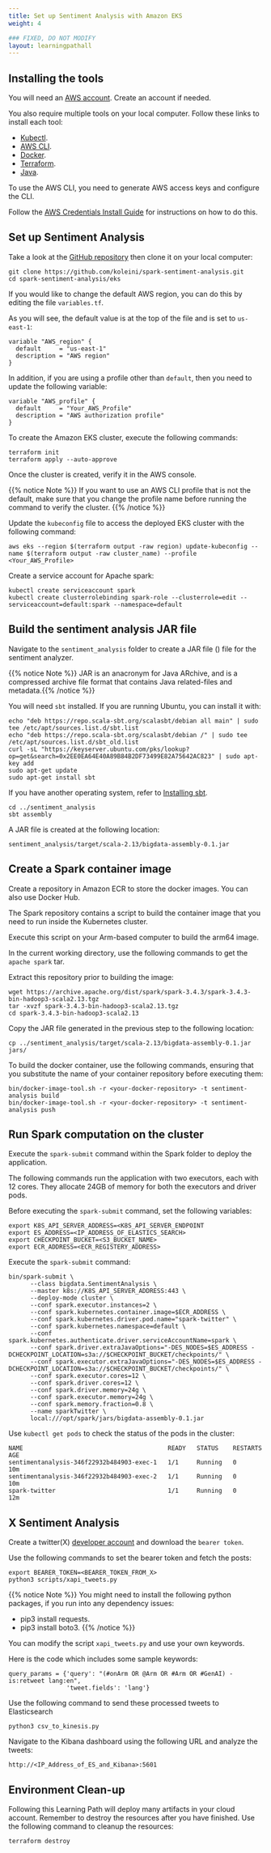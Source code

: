 ```yaml
---
title: Set up Sentiment Analysis with Amazon EKS
weight: 4

### FIXED, DO NOT MODIFY
layout: learningpathall
---
```


## Installing the tools

You will need an [AWS account](https://docs.aws.amazon.com/accounts/latest/reference/manage-acct-creating.html). Create an account if needed. 

You also require multiple tools on your local computer. Follow these links to install each tool:

* [Kubectl](/install-guides/kubectl/).
* [AWS CLI](/install-guides/aws-cli/).
* [Docker](/install-guides/docker/).
* [Terraform](/install-guides/terraform/).
* [Java](/install-guides/java/).

To use the AWS CLI, you need to generate AWS access keys and configure the CLI. 

Follow the [AWS Credentials Install Guide](/install-guides/aws_access_keys/) for instructions on how to do this. 

## Set up Sentiment Analysis

Take a look at the [GitHub repository](https://github.com/koleini/spark-sentiment-analysis) then clone it on your local computer:

```console
git clone https://github.com/koleini/spark-sentiment-analysis.git
cd spark-sentiment-analysis/eks
```

If you would like to change the default AWS region, you can do this by editing the file `variables.tf`.

As you will see, the default value is at the top of the file and is set to `us-east-1`:

```output
variable "AWS_region" {
  default     = "us-east-1"
  description = "AWS region"
}
```

In addition, if you are using a profile other than `default`, then you need to update the following variable:

```output
variable "AWS_profile" {
  default     = "Your_AWS_Profile"
  description = "AWS authorization profile"
}
```

To create the Amazon EKS cluster, execute the following commands:

```console
terraform init
terraform apply --auto-approve
```

Once the cluster is created, verify it in the AWS console.

{{% notice Note %}}
If you want to use an AWS CLI profile that is not the default, make sure that you change the profile name before running the command to verify the cluster.
{{% /notice %}} 

Update the `kubeconfig` file to access the deployed EKS cluster with the following command:

```console
aws eks --region $(terraform output -raw region) update-kubeconfig --name $(terraform output -raw cluster_name) --profile <Your_AWS_Profile>
```

Create a service account for Apache spark:

```console
kubectl create serviceaccount spark
kubectl create clusterrolebinding spark-role --clusterrole=edit --serviceaccount=default:spark --namespace=default
```

## Build the sentiment analysis JAR file

Navigate to the `sentiment_analysis` folder to create a JAR file () file for the sentiment analyzer.

{{% notice Note %}}
JAR is an anacronym for Java ARchive, and is a compressed archive file format that contains Java related-files and metadata.{{% /notice %}}

You will need `sbt` installed. If you are running Ubuntu, you can install it with:

```console
echo "deb https://repo.scala-sbt.org/scalasbt/debian all main" | sudo tee /etc/apt/sources.list.d/sbt.list
echo "deb https://repo.scala-sbt.org/scalasbt/debian /" | sudo tee /etc/apt/sources.list.d/sbt_old.list
curl -sL "https://keyserver.ubuntu.com/pks/lookup?op=get&search=0x2EE0EA64E40A89B84B2DF73499E82A75642AC823" | sudo apt-key add
sudo apt-get update
sudo apt-get install sbt
```

If you have another operating system, refer to [Installing sbt](https://www.scala-sbt.org/1.x/docs/Setup.html).

```console
cd ../sentiment_analysis
sbt assembly
```

A JAR file is created at the following location:

```console
sentiment_analysis/target/scala-2.13/bigdata-assembly-0.1.jar
```

## Create a Spark container image

Create a repository in Amazon ECR to store the docker images. You can also use Docker Hub.

The Spark repository contains a script to build the container image that you need to run inside the Kubernetes cluster. 

Execute this script on your Arm-based computer to build the arm64 image.

In the current working directory, use the following commands to get the `apache spark` tar. 

Extract this repository prior to building the image:

```console
wget https://archive.apache.org/dist/spark/spark-3.4.3/spark-3.4.3-bin-hadoop3-scala2.13.tgz
tar -xvzf spark-3.4.3-bin-hadoop3-scala2.13.tgz
cd spark-3.4.3-bin-hadoop3-scala2.13
```

Copy the JAR file generated in the previous step to the following location:

```console
cp ../sentiment_analysis/target/scala-2.13/bigdata-assembly-0.1.jar jars/
```

To build the docker container, use the following commands, ensuring that you substitute the name of your container repository before executing them:

```console
bin/docker-image-tool.sh -r <your-docker-repository> -t sentiment-analysis build
bin/docker-image-tool.sh -r <your-docker-repository> -t sentiment-analysis push
```

## Run Spark computation on the cluster

Execute the `spark-submit` command within the Spark folder to deploy the application. 

The following commands run the application with two executors, each with 12 cores. They allocate 24GB of memory for both the executors and driver pods.

 Before executing the `spark-submit` command, set the following variables:

```console
export K8S_API_SERVER_ADDRESS=<K8S_API_SERVER_ENDPOINT
export ES_ADDRESS=<IP_ADDRESS_OF_ELASTICS_SEARCH>
export CHECKPOINT_BUCKET=<S3_BUCKET_NAME>
export ECR_ADDRESS=<ECR_REGISTERY_ADDRESS>
```

Execute the `spark-submit` command:

```console
bin/spark-submit \
      --class bigdata.SentimentAnalysis \
      --master k8s://K8S_API_SERVER_ADDRESS:443 \
      --deploy-mode cluster \
      --conf spark.executor.instances=2 \
      --conf spark.kubernetes.container.image=$ECR_ADDRESS \
      --conf spark.kubernetes.driver.pod.name="spark-twitter" \
      --conf spark.kubernetes.namespace=default \
      --conf spark.kubernetes.authenticate.driver.serviceAccountName=spark \
      --conf spark.driver.extraJavaOptions="-DES_NODES=$ES_ADDRESS -DCHECKPOINT_LOCATION=s3a://$CHECKPOINT_BUCKET/checkpoints/" \
      --conf spark.executor.extraJavaOptions="-DES_NODES=$ES_ADDRESS -DCHECKPOINT_LOCATION=s3a://$CHECKPOINT_BUCKET/checkpoints/" \
      --conf spark.executor.cores=12 \
      --conf spark.driver.cores=12 \
      --conf spark.driver.memory=24g \
      --conf spark.executor.memory=24g \
      --conf spark.memory.fraction=0.8 \
      --name sparkTwitter \
      local:///opt/spark/jars/bigdata-assembly-0.1.jar
```

Use `kubectl get pods` to check the status of the pods in the cluster:

```output
NAME                                        READY   STATUS    RESTARTS   AGE
sentimentanalysis-346f22932b484903-exec-1   1/1     Running   0          10m
sentimentanalysis-346f22932b484903-exec-2   1/1     Running   0          10m
spark-twitter                               1/1     Running   0          12m
```

## X Sentiment Analysis

Create a twitter(X) [developer account](https://developer.x.com/en/docs/x-api/getting-started/getting-access-to-the-x-api) and download the `bearer token`. 

Use the following commands to set the bearer token and fetch the posts:

```console
export BEARER_TOKEN=<BEARER_TOKEN_FROM_X>
python3 scripts/xapi_tweets.py
```
{{% notice Note %}}
You might need to install the following python packages, if you run into any dependency issues:
* pip3 install requests.
* pip3 install boto3.
{{% /notice %}}

You can modify the script `xapi_tweets.py` and use your own keywords. 

Here is the code which includes some sample keywords: 

```output
query_params = {'query': "(#onArm OR @Arm OR #Arm OR #GenAI) -is:retweet lang:en",
                'tweet.fields': 'lang'}
```

Use the following command to send these processed tweets to Elasticsearch

```console
python3 csv_to_kinesis.py
```

Navigate to the Kibana dashboard using the following URL and analyze the tweets:

```console
http://<IP_Address_of_ES_and_Kibana>:5601
```

## Environment Clean-up

Following this Learning Path will deploy many artifacts in your cloud account. Remember to destroy the resources after you have finished. Use the following command to cleanup the resources:

```console
terraform destroy
```

